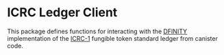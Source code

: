 # ICRC Ledger Client

This package defines functions for interacting with the [DFINITY](https://dfinity.org/) implementation of the [ICRC-1](https://github.com/dfinity/ICRC-1/) fungible token standard ledger from canister code.

